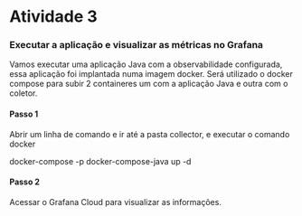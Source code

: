 # Atividade 3

### Executar a aplicação e visualizar as métricas no Grafana
Vamos executar uma aplicação Java com a observabilidade configurada, essa aplicação foi implantada numa imagem docker.
Será utilizado o docker compose para subir 2 containeres um com a aplicação Java e outra com o coletor.

#### Passo 1
Abrir um linha de comando e ir até a pasta collector, e executar o comando docker

docker-compose -p docker-compose-java up -d

#### Passo 2
Acessar o Grafana Cloud para visualizar as informações.




